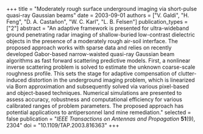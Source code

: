 +++
title = "Moderately rough surface underground imaging via short-pulse quasi-ray Gaussian beams"
date = 2003-09-01
authors = ["V. Galdi", "H. Feng", "D. A. Castañon", "W. C. Karl", "L. B. Felsen"]
publication_types = ["2"]
abstract = "An adaptive framework is presented for ultra-wideband ground penetrating radar imaging of shallow-buried low-contrast dielectric objects in the presence of a moderately rough air-soil interface. The proposed approach works with sparse data and relies on recently developed Gabor-based narrow-waisted quasi-ray Gaussian beam algorithms as fast forward scattering predictive models. First, a nonlinear inverse scattering problem is solved to estimate the unknown coarse-scale roughness profile. This sets the stage for adaptive compensation of clutter-induced distortion in the underground imaging problem, which is linearized via Born approximation and subsequently solved via various pixel-based and object-based techniques. Numerical simulations are presented to assess accuracy, robustness and computational efficiency for various calibrated ranges of problem parameters. The proposed approach has potential applications to antipersonnel land mine remediation."
selected = false
publication = "*IEEE Transactions on Antennas and Propagation* **51**(9), 2304"
doi = "10.1109/TAP.2003.816363"
+++
